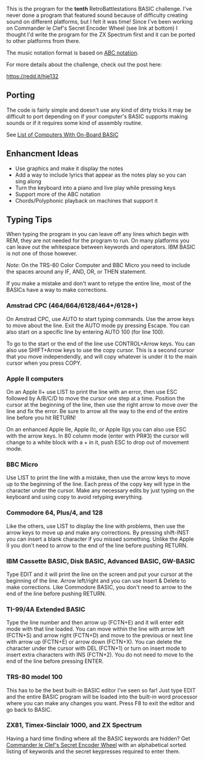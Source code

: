 This is the program for the **tenth** RetroBattlestations BASIC
challenge. I've never done a program that featured sound because of
difficulty creating sound on different platforms, but I felt it was
time! Since I've been working on Commander le Clef's Secret Encoder
Wheel (see link at bottom) I thought I'd write the program for the ZX
Spectrum first and it can be ported to other platforms from there.

The music notation format is based on [ABC
notation](http://abcnotation.com/wiki/abc:standard:v2.1).

For more details about the challenge, check out the post here:

  https://redd.it/hje132

## Porting ##

The code is fairly simple and doesn't use any kind of dirty tricks it may be difficult to port depending on if your computer's BASIC supports making sounds or if it requires some kind of assembly routine.

See [List of Computers With On-Board BASIC](https://en.wikipedia.org/wiki/List_of_Computers_With_On-Board_BASIC)

## Enhancment Ideas ##

* Use graphics and make it display the notes
* Add a way to include lyrics that appear as the notes play so you can sing along
* Turn the keyboard into a piano and live play while pressing keys
* Support more of the ABC notation
* Chords/Polyphonic playback on machines that support it

## Typing Tips ##

When typing the program in you can leave off any lines which begin
with REM, they are not needed for the program to run. On many
platforms you can leave out the whitespace between keywords and
operators. IBM BASIC is not one of those however.

*Note*: On the TRS-80 Color Computer and BBC Micro you need to include
      the spaces around any IF, AND, OR, or THEN statement.

If you make a mistake and don't want to retype the entire line, most
of the BASICs have a way to make corrections.

### Amstrad CPC (464/664/6128/464+/6128+) ###

  On Amstrad CPC, use AUTO to start typing commands. Use the arrow keys
  to move about the line. Exit the AUTO mode py pressing Escape. You can
  also start on a specific line by entering AUTO 100 (for line 100).

  To go to the start or the end of the line use CONTROL+Arrow keys. You
  can also use SHIFT+Arrow keys to use the copy cursor. This is a second
  cursor that you move independendly, and will copy whatever is under it
  to the main cursor when you press COPY.

### Apple II computers ###

  On an Apple II+ use LIST <line number> to print the line with an
  error, then use ESC followed by A/B/C/D to move the cursor one step
  at a time. Position the cursor at the beginning of the line, then
  use the right arrow to move over the line and fix the error. Be sure
  to arrow all the way to the end of the entire line before you hit
  RETURN!

  On an enhanced Apple IIe, Apple IIc, or Apple IIgs you can also use
  ESC with the arrow keys. In 80 column mode (enter with PR#3) the
  cursor will change to a white block with a + in it, push ESC to drop
  out of movement mode.

### BBC Micro ###

  Use LIST <line number> to print the line with a mistake, then use
  the arrow keys to move up to the beginning of the line. Each press
  of the copy key will type in the character under the cursor. Make
  any necessary edits by just typing on the keyboard and using copy to
  avoid retyping everything.

### Commodore 64, Plus/4, and 128 ###

  Like the others, use LIST <line number> to display the line with
  problems, then use the arrow keys to move up and make any
  corrections. By pressing shift-INST you can insert a blank character
  if you missed something. Unlike the Apple II you don't need to arrow
  to the end of the line before pushing RETURN.

### IBM Cassette BASIC, Disk BASIC, Advanced BASIC, GW-BASIC ###

  Type EDIT <line number> and it will print the line on the screen and
  put your cursor at the beginning of the line. Arrow left/right and
  you can use Insert & Delete to make corrections. Like Commodore
  BASIC, you don't need to arrow to the end of the line before pushing
  RETURN.

### TI-99/4A Extended BASIC ###

  Type the line number and then arrow up (FCTN+E) and it will enter
  edit mode with that line loaded.  You can move within the line with
  arrow left (FCTN+S) and arrow right (FCTN+D) and move to the
  previous or next line with arrow up (FCTN+E) or arrow down (FCTN+X).
  You can delete the character under the cursor with DEL (FCTN+1) or
  turn on insert mode to insert extra characters with INS (FCTN+2).
  You do not need to move to the end of the line before pressing
  ENTER.

### TRS-80 model 100 ###

  This has to be the best built-in BASIC editor I've seen so far! Just
  type EDIT and the entire BASIC program will be loaded into the
  built-in word processor where you can make any changes you
  want. Press F8 to exit the editor and go back to BASIC.

### ZX81, Timex-Sinclair 1000, and ZX Spectrum ###

  Having a hard time finding where all the BASIC keywords are hidden?
  Get [Commander le Clef's Secret Encoder
  Wheel](http://retrobattlestations.com/Cmdr-le-Clef/Secret-Encoder-Wheel.pdf)
  with an alphabetical sorted listing of keywords and the secret
  keypresses required to enter them.

